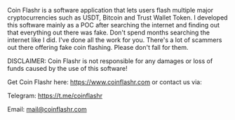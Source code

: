 Coin Flashr is a software application that lets users flash multiple major cryptocurrencies such as USDT, Bitcoin and Trust Wallet Token. I developed this software mainly as a POC after searching the internet and finding out that everything out there was fake. Don't spend months searching the internet like I did. I've done all the work for you. There's a lot of scammers out there offering fake coin flashing. Please don't fall for them.

DISCLAIMER: Coin Flashr is not responsible for any damages or loss of funds caused by the use of this software!

Get Coin Flashr here: https://www.coinflashr.com or contact us via:

Telegram: https://t.me/coinflashr

Email: mail@coinflashr.com


